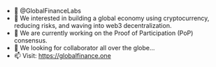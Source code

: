 - 👋 @GlobalFinanceLabs
- 👀 We interested in building a global economy using cryptocurrency, reducing risks, and waving into web3 decentralization.
- 🌱 We are currently working on the Proof of Participation (PoP) consensus.
- 💞️ We looking for collaborator all over the globe...
- 📫 Visit: https://globalfinance.one
